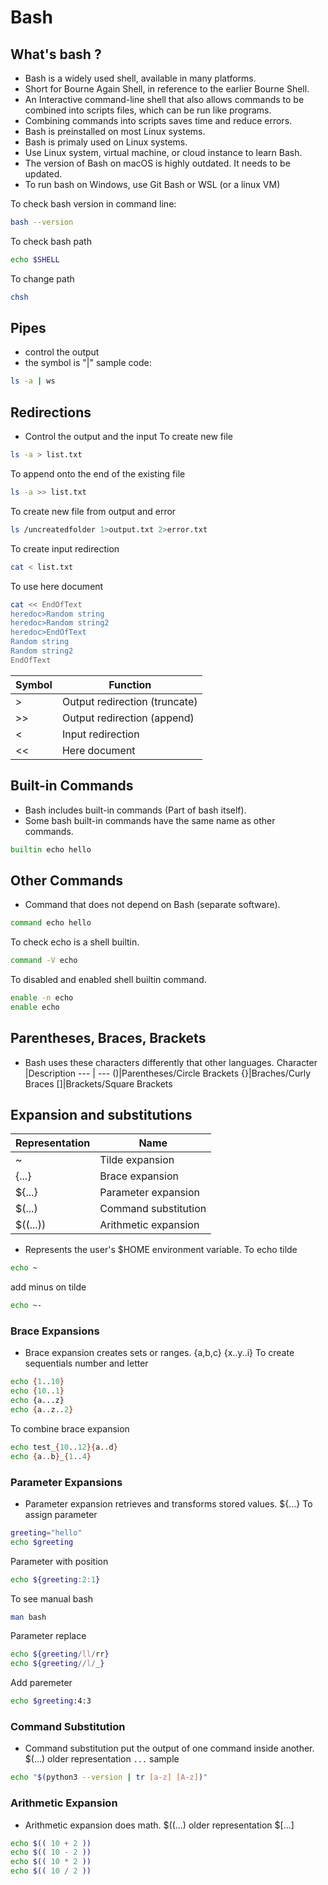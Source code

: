 # Bash
## What's bash ?
- Bash is a widely used shell, available in many platforms.
- Short for Bourne Again Shell, in reference to the earlier Bourne Shell.
- An Interactive command-line shell that also allows commands to be combined into scripts files, which can be run like programs.
- Combining commands into scripts saves time and reduce errors.
- Bash is preinstalled on most Linux systems.
- Bash is primaly used on Linux systems.
- Use Linux system, virtual machine, or cloud instance to learn Bash.
- The version of Bash on macOS is highly outdated. It needs to be updated.
- To run bash on Windows, use Git Bash or WSL (or a linux VM)

To check bash version in command line:
```bash
bash --version
```
To check bash path
```bash
echo $SHELL
```
To change path
```bash
chsh
```
## Pipes
- control the output
- the symbol is "|"
sample code:
```bash
ls -a | ws
```

## Redirections
- Control the output and the input
To create new file
```bash
ls -a > list.txt
```
To append onto the end of the existing file
```bash
ls -a >> list.txt
```
To create new file from output and error
```bash
ls /uncreatedfolder 1>output.txt 2>error.txt
```
To create input redirection
```bash
cat < list.txt
```
To use here document
```bash
cat << EndOfText
heredoc>Random string
heredoc>Random string2
heredoc>EndOfText
Random string
Random string2
EndOfText
```

Symbol | Function
--- | ---
> | Output redirection (truncate)
>> | Output redirection (append)
< | Input redirection
<< | Here document

## Built-in Commands
- Bash includes built-in commands (Part of bash itself).
- Some bash built-in commands have the same name as other commands.
```bash
builtin echo hello 
```
## Other Commands
- Command that does not depend on Bash (separate software).
```bash
command echo hello
```
To check echo is a shell builtin.
```bash
command -V echo
```
To disabled and enabled shell builtin command.
```bash
enable -n echo
enable echo
```
## Parentheses, Braces, Brackets
- Bash uses these characters differently that other languages.
Character |Description
--- | ---
()|Parentheses/Circle Brackets 
{}|Braches/Curly Braces 
[]|Brackets/Square Brackets
## Expansion and substitutions
Representation | Name  
--- | --- 
~ | Tilde expansion 
{...} | Brace expansion  
${...} | Parameter expansion
$(...) | Command substitution
$((...)) | Arithmetic expansion
 
- Represents the user's $HOME environment variable.
To echo tilde 
```bash
echo ~
``` 
add minus on tilde
```bash
echo ~-
```
### Brace Expansions
- Brace expansion creates sets or ranges. 
{a,b,c} {x..y..i}
To create sequentials number and letter
```bash
echo {1..10}
echo {10..1}
echo {a...z}
echo {a..z..2}
```
To combine brace expansion
```bash
echo test_{10..12}{a..d}
echo {a..b}_{1..4}
```
### Parameter Expansions
- Parameter expansion retrieves and transforms stored values.
${...}
To assign parameter
```bash
greeting="hello"
echo $greeting
```
Parameter with position
```bash
echo ${greeting:2:1}

```
To see manual bash
```bash
man bash
```
Parameter replace
```bash
echo ${greeting/ll/rr}
echo ${greeting//l/_}
```
Add paremeter
```bash
echo $greeting:4:3
```
### Command Substitution
- Command substitution put the output of one command inside another.
$(...) older representation `...`
sample
```bash
echo "$(python3 --version | tr [a-z] [A-z])"
```
### Arithmetic Expansion
- Arithmetic expansion does math.
$((...) older representation $[...]
```bash
echo $(( 10 + 2 ))
echo $(( 10 - 2 ))
echo $(( 10 * 2 ))
echo $(( 10 / 2 ))
```
